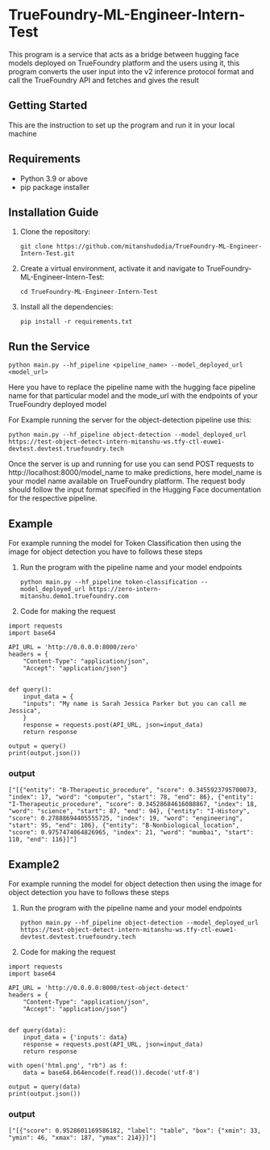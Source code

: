 # TrueFoundry-ML-Engineer-Intern-Test
This program is a service that acts as a  bridge between hugging face models deployed on TrueFoundry platform and the users using it, this program converts the user input into the v2 inference protocol format and call the TrueFoundry API and fetches and gives the result
## Getting Started
This are the instruction to set up the program and run it in your local machine
## Requirements
* Python 3.9 or above
* pip package installer
## Installation Guide
1. Clone the repository:

    `git clone https://github.com/mitanshudodia/TrueFoundry-ML-Engineer-Intern-Test.git`
2. Create a virtual environment, activate it and navigate to TrueFoundry-ML-Engineer-Intern-Test:

    `cd TrueFoundry-ML-Engineer-Intern-Test`
3. Install all the dependencies:

    `pip install -r requirements.txt`
## Run the Service
`python main.py --hf_pipeline <pipeline_name> --model_deployed_url <model_url>`

Here you have to replace the pipeline name with the hugging face pipeline name for that particular model and the mode_url with the endpoints of your TrueFoundry deployed model
    
For Example running the server for the object-detection pipeline use this:

`python main.py --hf_pipeline object-detection --model_deployed_url https://test-object-detect-intern-mitanshu-ws.tfy-ctl-euwe1-devtest.devtest.truefoundry.tech`

Once the server is up and running for use you can send POST requests to http://localhost:8000/model_name to make predictions, here model_name is your model name available on TrueFoundry platform. The request body should follow the input format specified in the Hugging Face documentation for the respective pipeline.

## Example
For example running the model for Token Classification then using the image for object detection you have to follows these steps
1. Run the program with the pipeline name and your model endpoints

    `python main.py --hf_pipeline token-classification --model_deployed_url https://zero-intern-mitanshu.demo1.truefoundry.com
`
2. Code for making the request

```
import requests
import base64

API_URL = 'http://0.0.0.0:8000/zero'
headers = {
    "Content-Type": "application/json",
    "Accept": "application/json"}


def query():
    input_data = {
	"inputs": "My name is Sarah Jessica Parker but you can call me Jessica",
    }
    response = requests.post(API_URL, json=input_data)
    return response

output = query()
print(output.json())
```
### output
`["[{"entity": "B-Therapeutic_procedure", "score": 0.3455923795700073, "index": 17, "word": "computer", "start": 78, "end": 86}, {"entity": "I-Therapeutic_procedure", "score": 0.34528684616088867, "index": 18, "word": "science", "start": 87, "end": 94}, {"entity": "I-History", "score": 0.27888694405555725, "index": 19, "word": "engineering", "start": 95, "end": 106}, {"entity": "B-Nonbiological_location", "score": 0.9757474064826965, "index": 21, "word": "mumbai", "start": 110, "end": 116}]"]
`

## Example2
For example running the model for object detection then using the image for object detection you have to follows these steps
1. Run the program with the pipeline name and your model endpoints

    `python main.py --hf_pipeline object-detection --model_deployed_url https://test-object-detect-intern-mitanshu-ws.tfy-ctl-euwe1-devtest.devtest.truefoundry.tech`
2. Code for making the request

```
import requests
import base64

API_URL = 'http://0.0.0.0:8000/test-object-detect'
headers = {
    "Content-Type": "application/json",
    "Accept": "application/json"}


def query(data):
    input_data = {'inputs': data}
    response = requests.post(API_URL, json=input_data)
    return response

with open('html.png', "rb") as f:
    data = base64.b64encode(f.read()).decode('utf-8')
    
output = query(data)
print(output.json())
```
### output
`["[{"score": 0.9528601169586182, "label": "table", "box": {"xmin": 33, "ymin": 46, "xmax": 187, "ymax": 214}}]"]`
